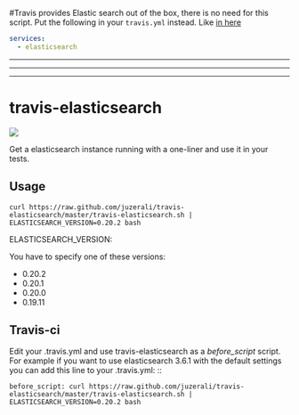 #Travis provides Elastic search out of the box, there is no need for this script. Put the following in your `travis.yml` instead. Like [in here](https://github.com/phillro/node-elasticsearch-client/blob/master/.travis.yml)

```yml
services:
  - elasticsearch
```

-----------------------------------------------------------------------------------------------------------------------
-----------------------------------------------------------------------------------------------------------------------
-----------------------------------------------------------------------------------------------------------------------
# travis-elasticsearch


[![](https://secure.travis-ci.org/juzerali/travis-elasticsearch.png)](http://travis-ci.org/#!/juzerali/travis-elasticsearch)

Get a elasticsearch instance running with a one-liner and use it in your tests.


## Usage

```
curl https://raw.github.com/juzerali/travis-elasticsearch/master/travis-elasticsearch.sh | ELASTICSEARCH_VERSION=0.20.2 bash
```

ELASTICSEARCH_VERSION:

You have to specify one of these versions:

- 0.20.2
- 0.20.1
- 0.20.0
- 0.19.11


## Travis-ci

Edit your .travis.yml and use travis-elasticsearch as a *before_script* script. 
For example if you want to use elasticsearch 3.6.1 with the default settings you can add this
line to your .travis.yml: ::

```
before_script: curl https://raw.github.com/juzerali/travis-elasticsearch/master/travis-elasticsearch.sh | ELASTICSEARCH_VERSION=0.20.2 bash
```
